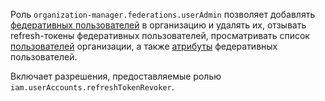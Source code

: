 Роль `organization-manager.federations.userAdmin` позволяет добавлять [федеративных пользователей](../../../organization/concepts/add-federation.md#saml-authentication) в организацию и удалять их, отзывать refresh-токены федеративных пользователей, просматривать список [пользователей](../../../organization/concepts/membership.md) организации, а также [атрибуты](../../../organization/operations/setup-federation.md#claims-mapping) федеративных пользователей.

Включает разрешения, предоставляемые ролью `iam.userAccounts.refreshTokenRevoker`.
